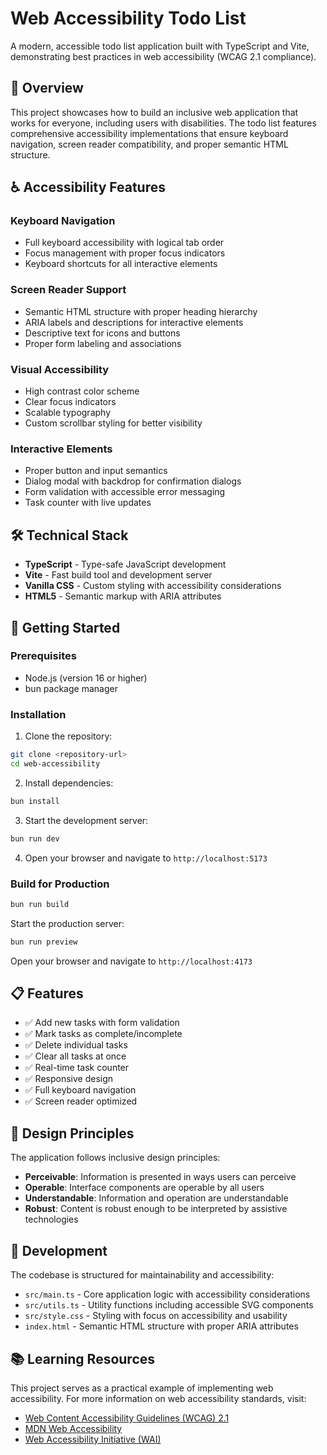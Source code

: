 # Web Accessibility Todo List

A modern, accessible todo list application built with TypeScript and Vite, demonstrating best practices in web accessibility (WCAG 2.1 compliance).

## 🎯 Overview

This project showcases how to build an inclusive web application that works for everyone, including users with disabilities. The todo list features comprehensive accessibility implementations that ensure keyboard navigation, screen reader compatibility, and proper semantic HTML structure.

## ♿ Accessibility Features

### Keyboard Navigation

- Full keyboard accessibility with logical tab order
- Focus management with proper focus indicators
- Keyboard shortcuts for all interactive elements

### Screen Reader Support

- Semantic HTML structure with proper heading hierarchy
- ARIA labels and descriptions for interactive elements
- Descriptive text for icons and buttons
- Proper form labeling and associations

### Visual Accessibility

- High contrast color scheme
- Clear focus indicators
- Scalable typography
- Custom scrollbar styling for better visibility

### Interactive Elements

- Proper button and input semantics
- Dialog modal with backdrop for confirmation dialogs
- Form validation with accessible error messaging
- Task counter with live updates

## 🛠️ Technical Stack

- **TypeScript** - Type-safe JavaScript development
- **Vite** - Fast build tool and development server
- **Vanilla CSS** - Custom styling with accessibility considerations
- **HTML5** - Semantic markup with ARIA attributes

## 🚀 Getting Started

### Prerequisites

- Node.js (version 16 or higher)
- bun package manager

### Installation

1. Clone the repository:

```bash
git clone <repository-url>
cd web-accessibility
```

2. Install dependencies:

```bash
bun install
```

3. Start the development server:

```bash
bun run dev
```

4. Open your browser and navigate to `http://localhost:5173`

### Build for Production

```bash
bun run build
```

Start the production server:

```bash
bun run preview
```

Open your browser and navigate to `http://localhost:4173`

## 📋 Features

- ✅ Add new tasks with form validation
- ✅ Mark tasks as complete/incomplete
- ✅ Delete individual tasks
- ✅ Clear all tasks at once
- ✅ Real-time task counter
- ✅ Responsive design
- ✅ Full keyboard navigation
- ✅ Screen reader optimized

## 🎨 Design Principles

The application follows inclusive design principles:

- **Perceivable**: Information is presented in ways users can perceive
- **Operable**: Interface components are operable by all users
- **Understandable**: Information and operation are understandable
- **Robust**: Content is robust enough to be interpreted by assistive technologies

## 🔧 Development

The codebase is structured for maintainability and accessibility:

- `src/main.ts` - Core application logic with accessibility considerations
- `src/utils.ts` - Utility functions including accessible SVG components
- `src/style.css` - Styling with focus on accessibility and usability
- `index.html` - Semantic HTML structure with proper ARIA attributes

## 📚 Learning Resources

This project serves as a practical example of implementing web accessibility. For more information on web accessibility standards, visit:

- [Web Content Accessibility Guidelines (WCAG) 2.1](https://www.w3.org/WAI/WCAG21/quickref/)
- [MDN Web Accessibility](https://developer.mozilla.org/en-US/docs/Web/Accessibility)
- [Web Accessibility Initiative (WAI)](https://www.w3.org/WAI/)
